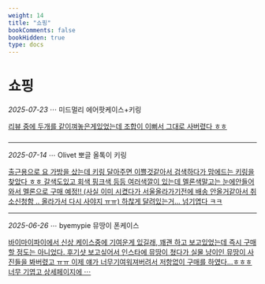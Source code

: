 ```yaml
---
weight: 14
title: "쇼핑"
bookComments: false
bookHidden: true
type: docs
---
```


# 쇼핑


*2025-07-23* ⋯ 미드멀리 에어팟케이스+키링

[리뷰 중에 두개를 같이껴놓은게있었는데 조합이 이뻐서 그대로 사버렸다 ㅎㅎ](https://yshghid.github.io/docs/hobby/shopping/shopping2/)

###

---

*2025-07-14* ⋯ Olivet 뽀글 올톡이 키링

[출근용으로 요 가방을 샀는데  키링 달아주면 이쁠것같아서 검색하다가 맘에드는 키링을 찾았다 ㅎㅎ 갈색도있고 회색 핑크색 등등 여러색깔이 있는데 멜론색말고는 눈에안들어와서 멜론으로 구매 예정!! (사실 이미 시켰다가 서울올라가기전에 배송 안올거같아서 취소신청함 .. 올라가서 다시 사야지 ㅠㅠ) 하찮게 달려있는거... 넘기엽다 ㅋㅋ ](https://yshghid.github.io/docs/hobby/favorite/favorite9/)

---


*2025-06-26* ⋯ byemypie 뮤땅이 폰케이스

[바이마이파이에서 신상 케이스중에 기여운게 있길래, 꽤괜 하고 보고있었는데 즉시 구매할 정도는 아니었다. 후기샷 보고싶어서 인스타에 뮤땅이 쳤다가 실물 냥이인 뮤땅이 사진들을 봐버렸고 ㅠㅠ 이제 얘가 너무기여워져버려서 저항없이 구매를 하였다...ㅎㅎㅎ 너무 기엽고 상세페이지에 ⋯](https://yshghid.github.io/docs/hobby/favorite/favorite4/)

#
